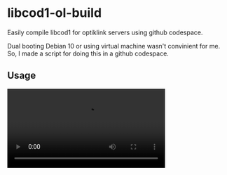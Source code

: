 # libcod1-ol-build
Easily compile libcod1 for optiklink servers using github codespace.

Dual booting Debian 10 or using virtual machine wasn't convinient for me.
So, I made a script for doing this in a github codespace.

## Usage

<video src='lc-build.mp4' width=360/>
